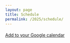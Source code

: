 ```yaml
---
layout: page
title: Schedule
permalink: /2025/schedule/
---
```


<html lang='en'>
  <head>
    <meta charset='utf-8' />
    <script src='https://cdn.jsdelivr.net/npm/fullcalendar@6.1.11/index.global.min.js'></script>
    <script src="https://cdn.jsdelivr.net/npm/@fullcalendar/google-calendar@6.1.11/index.global.min.js"></script>
    <script src='https://unpkg.com/popper.js/dist/umd/popper.min.js'></script>
    <script src='https://unpkg.com/tooltip.js/dist/umd/tooltip.min.js'></script>
    <script src="/assets/js/2025/calendar.js"></script>
    <link rel='stylesheet' type='text/css' href="/assets/css/schedule.css"/>
  </head>
  <body>
    <div id='calendar'></div>
  </body>
  <foot>
    <div style="margin-top: 20px;">
    <a href="https://calendar.google.com/calendar/u/0?cid=MzI0MDg4NWY4Y2RlOTkzY2ZiNDc1M2EzZDViNTYzYjVhMjBiYzg5MzY0NDhiNTI5MWI2N2ZjNjM5NmI3MDY1OUBncm91cC5jYWxlbmRhci5nb29nbGUuY29t">Add to your Google calendar</a> 
    </div>
  </foot>
</html>




